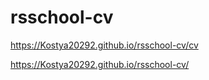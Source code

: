 # rsschool-cv

https://Kostya20292.github.io/rsschool-cv/cv

https://Kostya20292.github.io/rsschool-cv/

